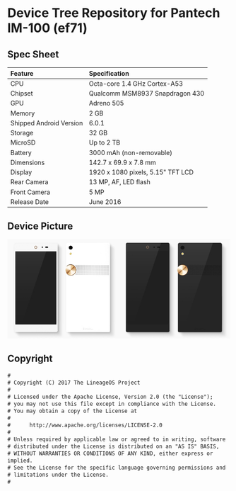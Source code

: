 # Device Tree Repository for Pantech IM-100 (ef71)

## Spec Sheet

| Feature                 | Specification                     |
| :---------------------- | :-------------------------------- |
| CPU                     | Octa-core 1.4 GHz Cortex-A53      |
| Chipset                 | Qualcomm MSM8937 Snapdragon 430   |
| GPU                     | Adreno 505                        |
| Memory                  | 2 GB                              |
| Shipped Android Version | 6.0.1                             |
| Storage                 | 32 GB                             |
| MicroSD                 | Up to 2 TB                        |
| Battery                 | 3000 mAh (non-removable)          |
| Dimensions              | 142.7 x 69.9 x 7.8 mm             |
| Display                 | 1920 x 1080 pixels, 5.15" TFT LCD |
| Rear Camera             | 13 MP, AF, LED flash              |
| Front Camera            | 5 MP                              |
| Release Date            | June 2016                         |

## Device Picture

![picture](https://github.com/rlawoehd187/device_images/blob/main/IM-100.jpeg?raw=true)

## Copyright

```
#
# Copyright (C) 2017 The LineageOS Project
#
# Licensed under the Apache License, Version 2.0 (the "License");
# you may not use this file except in compliance with the License.
# You may obtain a copy of the License at
#
#      http://www.apache.org/licenses/LICENSE-2.0
#
# Unless required by applicable law or agreed to in writing, software
# distributed under the License is distributed on an "AS IS" BASIS,
# WITHOUT WARRANTIES OR CONDITIONS OF ANY KIND, either express or implied.
# See the License for the specific language governing permissions and
# limitations under the License.
#
